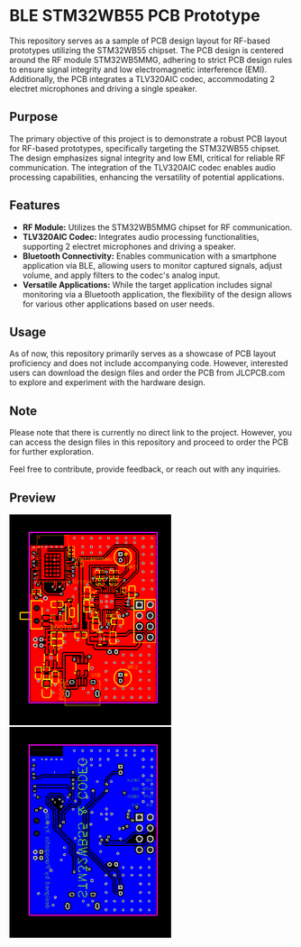 # BLE STM32WB55 PCB Prototype

This repository serves as a sample of PCB design layout for RF-based prototypes utilizing the STM32WB55 chipset. The PCB design is centered around the RF module STM32WB5MMG, adhering to strict PCB design rules to ensure signal integrity and low electromagnetic interference (EMI). Additionally, the PCB integrates a TLV320AIC codec, accommodating 2 electret microphones and driving a single speaker.

## Purpose

The primary objective of this project is to demonstrate a robust PCB layout for RF-based prototypes, specifically targeting the STM32WB55 chipset. The design emphasizes signal integrity and low EMI, critical for reliable RF communication. The integration of the TLV320AIC codec enables audio processing capabilities, enhancing the versatility of potential applications.

## Features

- **RF Module:** Utilizes the STM32WB5MMG chipset for RF communication.
- **TLV320AIC Codec:** Integrates audio processing functionalities, supporting 2 electret microphones and driving a speaker.
- **Bluetooth Connectivity:** Enables communication with a smartphone application via BLE, allowing users to monitor captured signals, adjust volume, and apply filters to the codec's analog input.
- **Versatile Applications:** While the target application includes signal monitoring via a Bluetooth application, the flexibility of the design allows for various other applications based on user needs.

## Usage

As of now, this repository primarily serves as a showcase of PCB layout proficiency and does not include accompanying code. However, interested users can download the design files and order the PCB from JLCPCB.com to explore and experiment with the hardware design.

## Note

Please note that there is currently no direct link to the project. However, you can access the design files in this repository and proceed to order the PCB for further exploration.

Feel free to contribute, provide feedback, or reach out with any inquiries.

## Preview

![Top_side](top.png)
![Bot_side](bottom.png)
